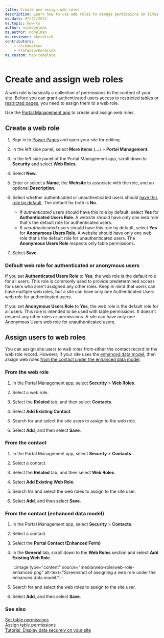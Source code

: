 ```yaml
---
title: Create and assign web roles
description: Learn how to use web roles to manage permissions on sites you create with Microsoft Power Pages.
ms.date: 07/21/2023
ms.topic: how-to
author: nickdoelman
ms.author: ndoelman
ms.reviewer: kkendrick
contributors:
    - nickdoelman
    - ProfessorKendrick
ms.custom: bap-template
---
```


# Create and assign web roles

A web role is basically a collection of permissions to the content of your site. Before you can grant authenticated users access to [restricted tables](table-permissions.md) or [restricted pages](page-security.md), you need to assign them to a web role.

Use the [Portal Management app](../configure/portal-management-app.md) to create and assign web roles.

## Create a web role

1. Sign in to [Power Pages](https://make.powerpages.microsoft.com) and open your site for editing.

1. In the left side panel, select **More items** (**&hellip;**) > **Portal Management**.

1. In the left side panel of the Portal Management app, scroll down to **Security** and select **Web Roles**.

1. Select **New**.

1. Enter or select a **Name**, the **Website** to associate with the role, and an optional **Description**.

1. Select whether authenticated or unauthenticated users should [have this role by default](#default-web-role-for-authenticated-or-anonymous-users). The default for both is **No**.

    - If *authenticated* users should have this role by default, select **Yes** for **Authenticated Users Role**. A website should have only one web role that's the default role for authenticated users.
    - If *unauthenticated* users should have this role by default, select **Yes** for **Anonymous Users Role**. A website should have only one web role that's the default role for unauthenticated users. The **Anonymous Users Role** respects only table permissions.

1. Select **Save**.

### Default web role for authenticated or anonymous users

If you set **Authenticated Users Role** to **Yes**, the web role is the default role for all users. This role is commonly used to provide predetermined access for users who aren't assigned any other roles. Keep in mind that users can have multiple web roles, but a site can have only one Authenticated Users web role for authenticated users.

If you set **Anonymous Users Role** to **Yes**, the web role is the default role for all users. This role is intended to be used with table permissions. It doesn't respect any other rules or permissions. A site can have only one Anonymous Users web role for unauthenticated users.

## Assign users to web roles

You can assign site users to web roles from either the contact record or the web role record. However, if your site uses the [enhanced data model](../admin/enhanced-data-model.md), then assign web roles [from the contact under the enhanced data model](#from-the-contact-enhanced-data-model).

### From the web role

1. In the Portal Management app, select **Security** > **Web Roles**.

1. Select a web role.

1. Select the **Related** tab, and then select **Contacts**.

1. Select **Add Existing Contact**.

1. Search for and select the site users to assign to the web role.

1. Select **Add**, and then select **Save**.

### From the contact

1. In the Portal Management app, select **Security** > **Contacts**.

1. Select a contact.

1. Select the **Related** tab, and then select **Web Roles**.

1. Select **Add Existing Web Role**.

1. Search for and select the web roles to assign to the site user.

1. Select **Add**, and then select **Save**.

### From the contact (enhanced data model)

1. In the Portal Management app, select **Security** > **Contacts**.

1. Select a contact.

1. Select the **Portal Contact (Enhanced Form)**

1. In the **General** tab, scroll down to the **Web Roles** section and select **Add Existing Web Role**.

    :::image type="content" source="media/web-role/web-role-enhanced.png" alt-text="Screenshot of assigning a web role under the enhanced data model.":::

1. Search for and select the web roles to assign to the site user.

1. Select **Add**, and then select **Save**.

### See also

[Set table permissions](table-permissions.md)  
[Assign table permissions](assign-table-permissions.md)  
[Tutorial: Display data securely on your site](../getting-started/tutorial-display-data-securely.md)
